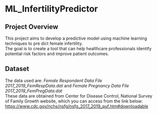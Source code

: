 # ML_InfertilityPredictor  

## Project Overview  
This project aims to develop a predictive model using machine learning techniques to pre dict female infertility.  
The goal is to create a tool that can help healthcare professionals identify potential risk factors and improve patient outcomes.  

  
## Dataset  
The data used are: _Female Respondent Data File 2017_2019_FemRespData.dat_ and _Female Pregnancy Data File 2017_2019_FemPregData.dat_  
These data are obtained from Center for Disease Control, National Survey of Family Growth website, which you can access from the link below:  
https://www.cdc.gov/nchs/nsfg/nsfg_2017_2019_puf.htm#downloadable 

